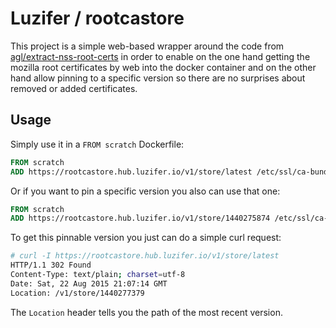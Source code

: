 # Luzifer / rootcastore

This project is a simple web-based wrapper around the code from [agl/extract-nss-root-certs](https://github.com/agl/extract-nss-root-certs) in order to enable on the one hand getting the mozilla root certificates by web into the docker container and on the other hand allow pinning to a specific version so there are no surprises about removed or added certificates.

## Usage

Simply use it in a `FROM scratch` Dockerfile:

```Dockerfile
FROM scratch
ADD https://rootcastore.hub.luzifer.io/v1/store/latest /etc/ssl/ca-bundle.pem
```

Or if you want to pin a specific version you also can use that one:

```Dockerfile
FROM scratch
ADD https://rootcastore.hub.luzifer.io/v1/store/1440275874 /etc/ssl/ca-bundle.pem
```

To get this pinnable version you just can do a simple curl request:

```bash
# curl -I https://rootcastore.hub.luzifer.io/v1/store/latest
HTTP/1.1 302 Found
Content-Type: text/plain; charset=utf-8
Date: Sat, 22 Aug 2015 21:07:14 GMT
Location: /v1/store/1440277379
```

The `Location` header tells you the path of the most recent version.
